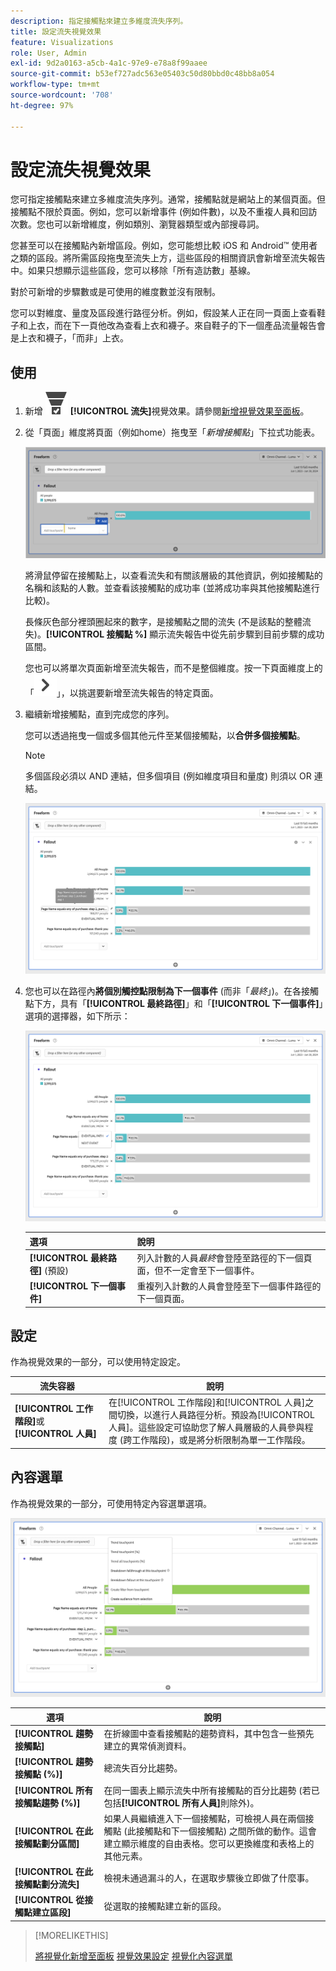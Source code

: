 ```yaml
---
description: 指定接觸點來建立多維度流失序列。
title: 設定流失視覺效果
feature: Visualizations
role: User, Admin
exl-id: 9d2a0163-a5cb-4a1c-97e9-e78a8f99aaee
source-git-commit: b53ef727adc563e05403c50d80bbd0c48bb8a054
workflow-type: tm+mt
source-wordcount: '708'
ht-degree: 97%

---
```


# 設定流失視覺效果

您可指定接觸點來建立多維度流失序列。通常，接觸點就是網站上的某個頁面。但接觸點不限於頁面。例如，您可以新增事件 (例如件數)，以及不重複人員和回訪次數。您也可以新增維度，例如類別、瀏覽器類型或內部搜尋詞。

您甚至可以在接觸點內新增區段。例如，您可能想比較 iOS 和 Android™ 使用者之類的區段。將所需區段拖曳至流失上方，這些區段的相關資訊會新增至流失報告中。如果只想顯示這些區段，您可以移除「所有造訪數」基線。

對於可新增的步驟數或是可使用的維度數並沒有限制。

您可以對維度、量度及區段進行路徑分析。例如，假設某人正在同一頁面上查看鞋子和上衣，而在下一頁他改為查看上衣和襪子。來自鞋子的下一個產品流量報告會是上衣和襪子，「而非」上衣。

## 使用

1. 新增 ![ConversionFunnel](/help/assets/icons/ConversionFunnel.svg) **[!UICONTROL 流失]**&#x200B;視覺效果。請參閱[新增視覺效果至面板](../freeform-analysis-visualizations.md#add-visualizations-to-a-panel)。
1. 從「頁面」維度將頁面（例如home）拖曳至「*新增接觸點*」下拉式功能表。

   ![將首頁從首頁維度拖曳至新增接觸點欄位。](assets/fallout-drag.png)

   將滑鼠停留在接觸點上，以查看流失和有關該層級的其他資訊，例如接觸點的名稱和該點的人數。並查看該接觸點的成功率 (並將成功率與其他接觸點進行比較)。

   長條灰色部分裡頭圈起來的數字，是接觸點之間的流失 (不是該點的整體流失)。**[!UICONTROL 接觸點 %]** 顯示流失報告中從先前步驟到目前步驟的成功區間。

   您也可以將單次頁面新增至流失報告，而不是整個維度。按一下頁面維度上的「![ChevronRight](/help/assets/icons/ChevronRight.svg)」，以挑選要新增至流失報告的特定頁面。

1. 繼續新增接觸點，直到完成您的序列。

   您可以透過拖曳一個或多個其他元件至某個接觸點，以&#x200B;**合併多個接觸點**。

   >[!NOTE]
   >
   >多個區段必須以 AND 連結，但多個項目 (例如維度項目和量度) 則須以 OR 連結。

   ![頁面：CamerRoll 或頁面：相機接觸點醒目提示。](assets/fallout-or.png)

1. 您也可以在路徑內&#x200B;**將個別觸控點限制為下一個事件** (而非「*最終*」)。在各接觸點下方，具有「**[!UICONTROL 最終路徑]**」和「**[!UICONTROL 下一個事件]**」選項的選擇器，如下所示：

   ![「所有造訪數」視圖顯示醒目提示的「最終路徑」選項。](assets/fallout-nexthit.png)

   | 選項 | 說明 |
   |---|---|
   | **[!UICONTROL 最終路徑]** (預設) | 列入計數的人員&#x200B;*最終*&#x200B;會登陸至路徑的下一個頁面，但不一定會至下一個事件。 |
   | **[!UICONTROL 下一個事件]** | 重複列入計數的人員會登陸至下一個事件路徑的下一個頁面。 |


## 設定

作為視覺效果的一部分，可以使用特定設定。

| 流失容器 | 說明 |
|--- |--- |
| **[!UICONTROL 工作階段]**&#x200B;或&#x200B;**[!UICONTROL 人員]** | 在[!UICONTROL 工作階段]和[!UICONTROL 人員]之間切換，以進行人員路徑分析。預設為[!UICONTROL 人員]。這些設定可協助您了解人員層級的人員參與程度 (跨工作階段)，或是將分析限制為單一工作階段。 |


## 內容選單

作為視覺效果的一部分，可使用特定內容選單選項。

![流失選項](assets/fallout-options.png)

| 選項 | 說明 |
|--- |--- |
| **[!UICONTROL 趨勢接觸點]** | 在折線圖中查看接觸點的趨勢資料，其中包含一些預先建立的異常偵測資料。 |
| **[!UICONTROL 趨勢接觸點 (%)]** | 總流失百分比趨勢。 |
| **[!UICONTROL 所有接觸點趨勢 (%)]** | 在同一圖表上顯示流失中所有接觸點的百分比趨勢 (若已包括&#x200B;**[!UICONTROL 所有人員]**&#x200B;則除外)。 |
| **[!UICONTROL 在此接觸點劃分區間]** | 如果人員繼續進入下一個接觸點，可檢視人員在兩個接觸點 (此接觸點和下一個接觸點) 之間所做的動作。這會建立顯示維度的自由表格。您可以更換維度和表格上的其他元素。 |
| **[!UICONTROL 在此接觸點劃分流失]** | 檢視未通過漏斗的人，在選取步驟後立即做了什麼事。 |
| **[!UICONTROL 從接觸點建立區段]** | 從選取的接觸點建立新的區段。 |

>[!MORELIKETHIS]
>
>[將視覺化新增至面板](/help/analyze/analysis-workspace/visualizations/freeform-analysis-visualizations.md#add-visualizations-to-a-panel)
>[視覺效果設定](/help/analyze/analysis-workspace/visualizations/freeform-analysis-visualizations.md#settings)
>[視覺化內容選單](/help/analyze/analysis-workspace/visualizations/freeform-analysis-visualizations.md#context-menu)
>

